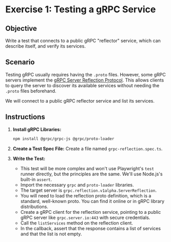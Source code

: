 # Exercise 1: Testing a gRPC Service

## Objective

Write a test that connects to a public gRPC "reflector" service, which can describe itself, and verify its services.

## Scenario

Testing gRPC usually requires having the `.proto` files. However, some gRPC servers implement the [gRPC Server Reflection Protocol](https://github.com/grpc/grpc/blob/master/doc/server-reflection.md). This allows clients to query the server to discover its available services without needing the `.proto` files beforehand.

We will connect to a public gRPC reflector service and list its services.

## Instructions

1.  **Install gRPC Libraries:**
    ```bash
    npm install @grpc/grpc-js @grpc/proto-loader
    ```

2.  **Create a Test Spec File:** Create a file named `grpc-reflection.spec.ts`.

3.  **Write the Test:**
    -   This test will be more complex and won't use Playwright's `test` runner directly, but the principles are the same. We'll use Node.js's built-in `assert`.
    -   Import the necessary `grpc` and `proto-loader` libraries.
    -   The target server is `grpc.reflection.v1alpha.ServerReflection`.
    -   You will need to load the reflection proto definition, which is a standard, well-known proto. You can find it online or in gRPC library distributions.
    -   Create a gRPC client for the reflection service, pointing to a public gRPC server like `grpc.server.io:443` with secure credentials.
    -   Call the `listServices` method on the reflection client.
    -   In the callback, assert that the response contains a list of services and that the list is not empty.